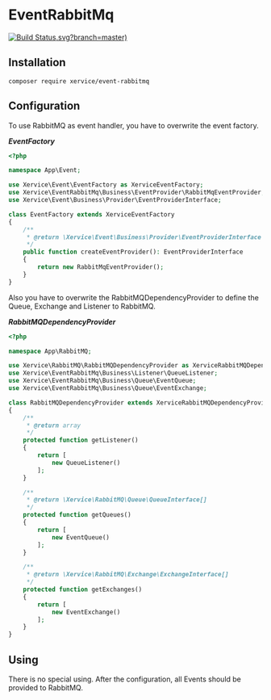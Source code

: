 EventRabbitMq
=====================

[![Build Status](https://travis-ci.org/xervice/eventrabbitmq).svg?branch=master)](https://travis-ci.org/xervice/eventrabbitmq)


Installation
-----------------
```
composer require xervice/event-rabbitmq
```

Configuration
-----------------
To use RabbitMQ as event handler, you have to overwrite the event factory.

***EventFactory***
```php
<?php

namespace App\Event;

use Xervice\Event\EventFactory as XerviceEventFactory;
use Xervice\EventRabbitMq\Business\EventProvider\RabbitMqEventProvider;
use Xervice\Event\Business\Provider\EventProviderInterface;

class EventFactory extends XerviceEventFactory
{
    /**
     * @return \Xervice\Event\Business\Provider\EventProviderInterface
     */
    public function createEventProvider(): EventProviderInterface
    {
        return new RabbitMqEventProvider();
    }
}
```

Also you have to overwrite the RabbitMQDependencyProvider to define the Queue, Exchange and Listener to RabbitMQ.

***RabbitMQDependencyProvider***
```php
<?php

namespace App\RabbitMQ;

use Xervice\RabbitMQ\RabbitMQDependencyProvider as XerviceRabbitMQDependencyProvider;
use Xervice\EventRabbitMq\Business\Listener\QueueListener;
use Xervice\EventRabbitMq\Business\Queue\EventQueue;
use Xervice\EventRabbitMq\Business\Queue\EventExchange;

class RabbitMQDependencyProvider extends XerviceRabbitMQDependencyProvider
{
    /**
     * @return array
     */
    protected function getListener()
    {
        return [
            new QueueListener()
        ];
    }

    /**
     * @return \Xervice\RabbitMQ\Queue\QueueInterface[]
     */
    protected function getQueues()
    {
        return [
            new EventQueue()
        ];
    }

    /**
     * @return \Xervice\RabbitMQ\Exchange\ExchangeInterface[]
     */
    protected function getExchanges()
    {
        return [
            new EventExchange()
        ];
    }
}
```


Using
-----------------
There is no special using. After the configuration, all Events should be provided to RabbitMQ.